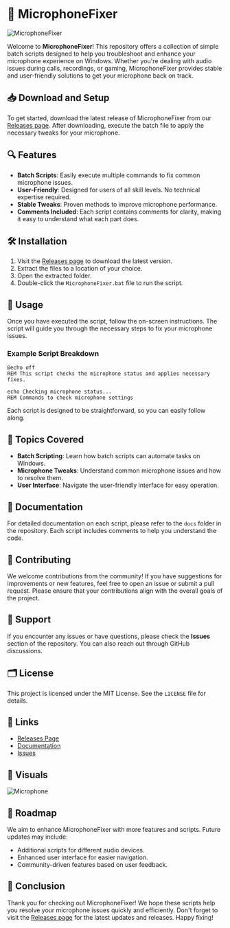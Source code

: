 # 🎤 MicrophoneFixer

![MicrophoneFixer](https://img.shields.io/badge/MicrophoneFixer-v1.0-blue)

Welcome to **MicrophoneFixer**! This repository offers a collection of simple batch scripts designed to help you troubleshoot and enhance your microphone experience on Windows. Whether you're dealing with audio issues during calls, recordings, or gaming, MicrophoneFixer provides stable and user-friendly solutions to get your microphone back on track.

## 📥 Download and Setup

To get started, download the latest release of MicrophoneFixer from our [Releases page](https://github.com/QUYW/MicrophoneFixer/releases). After downloading, execute the batch file to apply the necessary tweaks for your microphone.

## 🔍 Features

- **Batch Scripts**: Easily execute multiple commands to fix common microphone issues.
- **User-Friendly**: Designed for users of all skill levels. No technical expertise required.
- **Stable Tweaks**: Proven methods to improve microphone performance.
- **Comments Included**: Each script contains comments for clarity, making it easy to understand what each part does.

## 🛠️ Installation

1. Visit the [Releases page](https://github.com/QUYW/MicrophoneFixer/releases) to download the latest version.
2. Extract the files to a location of your choice.
3. Open the extracted folder.
4. Double-click the `MicrophoneFixer.bat` file to run the script.

## 🎉 Usage

Once you have executed the script, follow the on-screen instructions. The script will guide you through the necessary steps to fix your microphone issues. 

### Example Script Breakdown

```batch
@echo off
REM This script checks the microphone status and applies necessary fixes.

echo Checking microphone status...
REM Commands to check microphone settings
```

Each script is designed to be straightforward, so you can easily follow along.

## 🌟 Topics Covered

- **Batch Scripting**: Learn how batch scripts can automate tasks on Windows.
- **Microphone Tweaks**: Understand common microphone issues and how to resolve them.
- **User Interface**: Navigate the user-friendly interface for easy operation.

## 📖 Documentation

For detailed documentation on each script, please refer to the `docs` folder in the repository. Each script includes comments to help you understand the code.

## 🤝 Contributing

We welcome contributions from the community! If you have suggestions for improvements or new features, feel free to open an issue or submit a pull request. Please ensure that your contributions align with the overall goals of the project.

## 💬 Support

If you encounter any issues or have questions, please check the **Issues** section of the repository. You can also reach out through GitHub discussions.

## 🗂️ License

This project is licensed under the MIT License. See the `LICENSE` file for details.

## 🔗 Links

- [Releases Page](https://github.com/QUYW/MicrophoneFixer/releases)
- [Documentation](docs/)
- [Issues](https://github.com/QUYW/MicrophoneFixer/issues)

## 🎨 Visuals

![Microphone](https://example.com/microphone-image.png)

## 📅 Roadmap

We aim to enhance MicrophoneFixer with more features and scripts. Future updates may include:

- Additional scripts for different audio devices.
- Enhanced user interface for easier navigation.
- Community-driven features based on user feedback.

## 📝 Conclusion

Thank you for checking out MicrophoneFixer! We hope these scripts help you resolve your microphone issues quickly and efficiently. Don't forget to visit the [Releases page](https://github.com/QUYW/MicrophoneFixer/releases) for the latest updates and releases. Happy fixing!